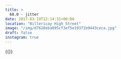 ```yaml
---
title: >
  68.0 - jitter
date: 2017-03-19T12:14:31+00:00
location: "Billericay High Street"
image: "/img/d7620eba095cf3ef5e19371b9443ceca.jpg"
draft: false
instagram: true
---
```


{{<photo src="/img/d7620eba095cf3ef5e19371b9443ceca.jpg">}}

